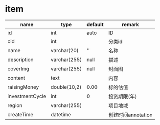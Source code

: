 # item
name | type | default | remark 
---|---|---|---
id | int | auto | ID
cid | int | | 分类id
name | varchar(20) | '' | 名称
description | varchar(255) | null | 描述
coverImg | varchar(255) | null | 封面图
content | text | | 内容
raisingMoney | double(10,2) | 0.00 | 标的估值
investmentCycle | int | 0 | 投资期限(年)
region | varchar(255) | | 项目地域
createTime | datetime | | 创建时间annotation